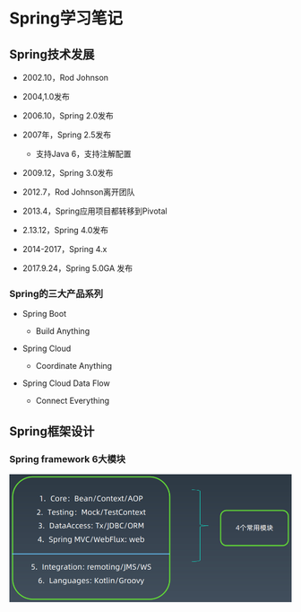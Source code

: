# Spring学习笔记

## Spring技术发展

- 2002.10，Rod Johnson

- 2004,1.0发布

- 2006.10，Spring 2.0发布

- 2007年，Spring 2.5发布
  - 支持Java 6，支持注解配置
- 2009.12，Spring 3.0发布
- 2012.7，Rod Johnson离开团队
- 2013.4，Spring应用项目都转移到Pivotal
- 2.13.12，Spring 4.0发布
- 2014-2017，Spring 4.x
- 2017.9.24，Spring 5.0GA 发布

### Spring的三大产品系列

- Spring Boot
  - Build Anything

- Spring Cloud
  - Coordinate Anything
- Spring Cloud Data Flow
  - Connect Everything

## Spring框架设计

### Spring framework 6大模块

![6大模块](./image/六大模块.png)

